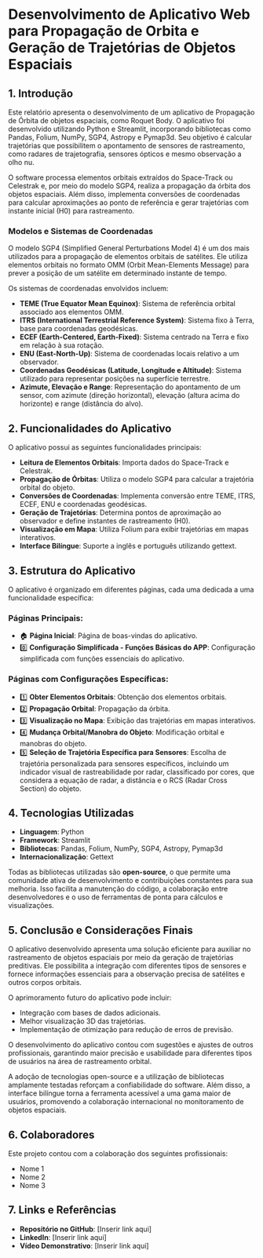 # Desenvolvimento de Aplicativo Web para Propagação de Orbita e Geração de Trajetórias de Objetos Espaciais

## 1. Introdução

Este relatório apresenta o desenvolvimento de um aplicativo de Propagação de Órbita de objetos espaciais, como Roquet Body. O aplicativo foi desenvolvido utilizando Python e Streamlit, incorporando bibliotecas como Pandas, Folium, NumPy, SGP4, Astropy e Pymap3d. Seu objetivo é calcular trajetórias que possibilitem o apontamento de sensores de rastreamento, como radares de trajetografia, sensores ópticos e mesmo observação a olho nu.

O software processa elementos orbitais extraídos do Space-Track ou Celestrak e, por meio do modelo SGP4, realiza a propagação da órbita dos objetos espaciais. Além disso, implementa conversões de coordenadas para calcular aproximações ao ponto de referência e gerar trajetórias com instante inicial (H0) para rastreamento.

### Modelos e Sistemas de Coordenadas

O modelo SGP4 (Simplified General Perturbations Model 4) é um dos mais utilizados para a propagação de elementos orbitais de satélites. Ele utiliza elementos orbitais no formato OMM (Orbit Mean-Elements Message) para prever a posição de um satélite em determinado instante de tempo.

Os sistemas de coordenadas envolvidos incluem:
- **TEME (True Equator Mean Equinox)**: Sistema de referência orbital associado aos elementos OMM.
- **ITRS (International Terrestrial Reference System)**: Sistema fixo à Terra, base para coordenadas geodésicas.
- **ECEF (Earth-Centered, Earth-Fixed)**: Sistema centrado na Terra e fixo em relação à sua rotação.
- **ENU (East-North-Up)**: Sistema de coordenadas locais relativo a um observador.
- **Coordenadas Geodésicas (Latitude, Longitude e Altitude)**: Sistema utilizado para representar posições na superfície terrestre.
- **Azimute, Elevação e Range**: Representação do apontamento de um sensor, com azimute (direção horizontal), elevação (altura acima do horizonte) e range (distância do alvo).

## 2. Funcionalidades do Aplicativo

O aplicativo possui as seguintes funcionalidades principais:
- **Leitura de Elementos Orbitais**: Importa dados do Space-Track e Celestrak.
- **Propagação de Órbitas**: Utiliza o modelo SGP4 para calcular a trajetória orbital do objeto.
- **Conversões de Coordenadas**: Implementa conversão entre TEME, ITRS, ECEF, ENU e coordenadas geodésicas.
- **Geração de Trajetórias**: Determina pontos de aproximação ao observador e define instantes de rastreamento (H0).
- **Visualização em Mapa**: Utiliza Folium para exibir trajetórias em mapas interativos.
- **Interface Bilíngue**: Suporte a inglês e português utilizando gettext.

## 3. Estrutura do Aplicativo

O aplicativo é organizado em diferentes páginas, cada uma dedicada a uma funcionalidade específica:

### Páginas Principais:
- 🏠 **Página Inicial**: Página de boas-vindas do aplicativo.
- 0️⃣ **Configuração Simplificada - Funções Básicas do APP**: Configuração simplificada com funções essenciais do aplicativo.

### Páginas com Configurações Específicas:
- 1️⃣ **Obter Elementos Orbitais**: Obtenção dos elementos orbitais.
- 2️⃣ **Propagação Orbital**: Propagação da órbita.
- 3️⃣ **Visualização no Mapa**: Exibição das trajetórias em mapas interativos.
- 4️⃣ **Mudança Orbital/Manobra do Objeto**: Modificação orbital e manobras do objeto.
- 5️⃣ **Seleção de Trajetória Específica para Sensores**: Escolha de trajetória personalizada para sensores específicos, incluindo um indicador visual de rastreabilidade por radar, classificado por cores, que considera a equação de radar, a distância e o RCS (Radar Cross Section) do objeto.

## 4. Tecnologias Utilizadas

- **Linguagem**: Python
- **Framework**: Streamlit
- **Bibliotecas**: Pandas, Folium, NumPy, SGP4, Astropy, Pymap3d
- **Internacionalização**: Gettext

Todas as bibliotecas utilizadas são **open-source**, o que permite uma comunidade ativa de desenvolvimento e contribuições constantes para sua melhoria. Isso facilita a manutenção do código, a colaboração entre desenvolvedores e o uso de ferramentas de ponta para cálculos e visualizações.

## 5. Conclusão e Considerações Finais

O aplicativo desenvolvido apresenta uma solução eficiente para auxiliar no rastreamento de objetos espaciais por meio da geração de trajetórias preditivas. Ele possibilita a integração com diferentes tipos de sensores e fornece informações essenciais para a observação precisa de satélites e outros corpos orbitais.

O aprimoramento futuro do aplicativo pode incluir:
- Integração com bases de dados adicionais.
- Melhor visualização 3D das trajetórias.
- Implementação de otimização para redução de erros de previsão.

O desenvolvimento do aplicativo contou com sugestões e ajustes de outros profissionais, garantindo maior precisão e usabilidade para diferentes tipos de usuários na área de rastreamento orbital.

A adoção de tecnologias open-source e a utilização de bibliotecas amplamente testadas reforçam a confiabilidade do software. Além disso, a interface bilíngue torna a ferramenta acessível a uma gama maior de usuários, promovendo a colaboração internacional no monitoramento de objetos espaciais.

## 6. Colaboradores

Este projeto contou com a colaboração dos seguintes profissionais:
- Nome 1
- Nome 2
- Nome 3

## 7. Links e Referências

- **Repositório no GitHub**: [Inserir link aqui]
- **LinkedIn**: [Inserir link aqui]
- **Vídeo Demonstrativo**: [Inserir link aqui]

